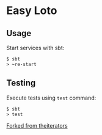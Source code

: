 # Easy Loto

## Usage

Start services with sbt:

```
$ sbt
> ~re-start
```

## Testing

Execute tests using `test` command:

```
$ sbt
> test
```

[Forked from theiterators](https://github.com/theiterators/akka-http-microservice)